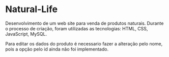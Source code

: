 # Natural-Life
Desenvolvimento de um web site para venda de produtos naturais. Durante o processo de criação, foram utilizadas as tecnologias: HTML, CSS, JavaScript, MySQL.

Para editar os dados do produto é necessario fazer a alteração pelo nome, pois a opção pelo id ainda não foi implementado.
